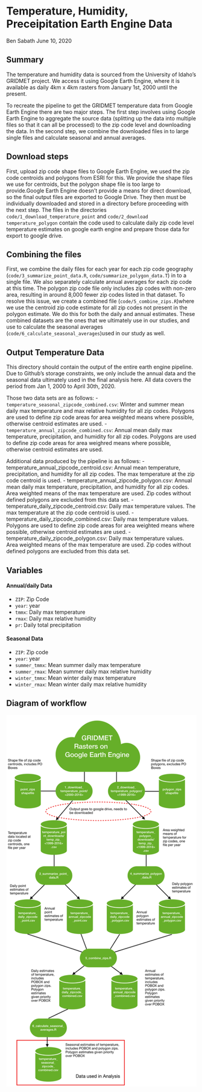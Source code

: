 Temperature, Humidity, Preceipitation Earth Engine Data
================
Ben Sabath
June 10, 2020

## Summary

The temperature and humidity data is sourced from the University of
Idaho’s GRIDMET project. We access it using Google Earth Engine, where
it is available as daily 4km x 4km rasters from January 1st, 2000 until
the present.

To recreate the pipeline to get the GRIDMET temperature data from Google
Earth Engine there are two major steps. The first step involves using
Google Earth Engine to aggregate the source data (splitting up the data
into multiple files so that it can all be processed) to the zip code
level and downloading the data. In the second step, we combine the
downloaded files in to large single files and calculate seasonal and
annual averages.

## Download steps

First, upload zip code shape files to Google Earth Engine, we used the
zip code centroids and polygons from ESRI for this. We provide the shape
files we use for centroids, but the polygon shape file is too large to
provide.Google Earth Engine doesn’t provide a means for direct download,
so the final output files are exported to Google Drive. They then must
be individually downloaded and stored in a directory before proceeding
with the next step. The files in the directories
`code/1_download_temperature_point` and `code/2_download
temperature_polygon` contain the code used to calculate daily zip code
level temperature estimates on google earth engine and prepare those
data for export to google drive.

## Combining the files

First, we combine the daily files for each year for each zip code
geography (`code/3_summarize_point_data.R`,
`code/summarize_polygon_data.T`) in to a single file. We also separately
calculate annual averages for each zip code at this time. The polygon
zip code file only includes zip codes with non-zero area, resulting in
around 8,000 fewer zip codes listed in that dataset. To resolve this
issue, we create a combined file (`code/5_combine_zips.R`)where we use
the centroid zip code estimate for all zip codes not present in the
polygon estimate. We do this for both the daily and annual estimates.
These combined datasets are the ones that we ultimately use in our
studies, and use to calculate the seasonal averages
(`code/6_calculate_seasonal_averages`)used in our study as well.

## Output Temperature Data

This directory should contain the output of the entire earth engine
pipeline. Due to Github’s storage constraints, we only include the
annual data and the seasonal data ultimately used in the final analysis
here. All data covers the period from Jan 1, 2000 to April 30th, 2020.

Those two data sets are as follows: -
`temperature_seasonal_zipcode_combined.csv`: Winter and summer mean
daily max temperature and max relative humidity for all zip codes.
Polygons are used to define zip code areas for area weighted means where
possible, otherwise centroid estimates are used. -
`temperature_annual_zipcode_combined.csv`: Annual mean daily max
temperature, precipitation, and humidity for all zip codes. Polygons are
used to define zip code areas for area weighred means where possible,
otherwise centroid estimates are used.

Additional data produced by the pipeline is as follows: -
temperature\_annual\_zipcode\_centroid.csv: Annual mean temperature,
precipitation, and humidity for all zip codes. The max temperature at
the zip code centroid is used. -
temperature\_annual\_zipcode\_polygon.csv: Annual mean daily max
temperature, precipitation, and humidity for all zip codes. Area
weighted means of the max temperature are used. Zip codes without
defined polygons are excluded from this data set. -
temperature\_daily\_zipcode\_centroid.csv: Daily max temperature values.
The max temperature at the zip code centroid is used. -
temperature\_daily\_zipcode\_combined.csv: Daily max temperature values.
Polygons are used to define zip code areas for area weighted means where
possible, otherwise centroid estimates are used. -
temperature\_daily\_zipcode\_polygon.csv: Daily max temperature values.
Area weighted means of the max temperature are used. Zip codes without
defined polygons are excluded from this data set.

## Variables

#### Annual/daily Data

  - `ZIP`: Zip Code
  - `year`: year
  - `tmmx`: Daily max temperature
  - `rmax`: Daily max relative humidity
  - `pr`: Daily total precipitation

#### Seasonal Data

  - `ZIP`: Zip code
  - `year`: year
  - `summer_tmmx`: Mean summer daily max temperature
  - `summer_rmax`: Mean summer daily max relative humidity
  - `winter_tmmx`: Mean winter daily max temperature
  - `winter_rmax`: Mean winter daily max relative humidity

## Diagram of workflow

![](earthengine_workflow.png)
